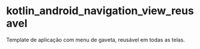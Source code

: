 # kotlin_android_navigation_view_reusavel
Template de aplicação com menu de gaveta, reusável em todas as telas.
